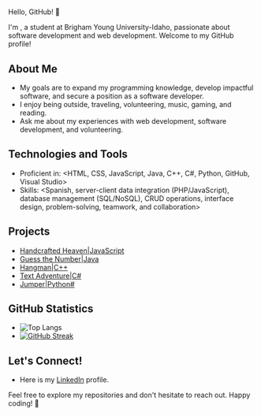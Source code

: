 # <Camila Apai>

Hello, GitHub! 👋

I'm <Camila Apai>, a student at Brigham Young University-Idaho, passionate about software development and web development. Welcome to my GitHub profile!

## About Me

- My goals are to expand my programming knowledge, develop impactful software, and secure a position as a software developer.
- I enjoy being outside, traveling, volunteering, music, gaming, and reading.
- Ask me about my experiences with web development, software development, and volunteering.

## Technologies and Tools

- Proficient in: <HTML, CSS, JavaScript, Java, C++, C#,  Python, GitHub, Visual Studio>
- Skills: <Spanish, server-client data integration (PHP/JavaScript), database management (SQL/NoSQL), CRUD operations, interface design, problem-solving, teamwork, and collaboration>

## Projects

- [Handcrafted Heaven|JavaScript](https://github.com/MartaLyrical/handcraftedheaven)
- [Guess the Number|Java](https://github.com/CamilaApai/Guess-the-Number-Game)
- [Hangman|C++](https://github.com/CamilaApai/HangmanGame)
- [Text Adventure|C#](https://github.com/CamilaApai/HangmanGame)
- [Jumper|Python#](https://github.com/CamilaApai/cse210-03)


## GitHub Statistics

- ![Top Langs](https://github-readme-stats.vercel.app/api/top-langs/?username=CamilaApai&layout=compact&theme=radical)
- [![GitHub Streak](https://github-readme-streak-stats.herokuapp.com/?user=CamilaApai&theme=radical)](https://git.io/streak-stats)

## Let's Connect!

- Here is my [LinkedIn](www.linkedin.com/in/camila-apai) profile.

Feel free to explore my repositories and don't hesitate to reach out. Happy coding! 🚀  
